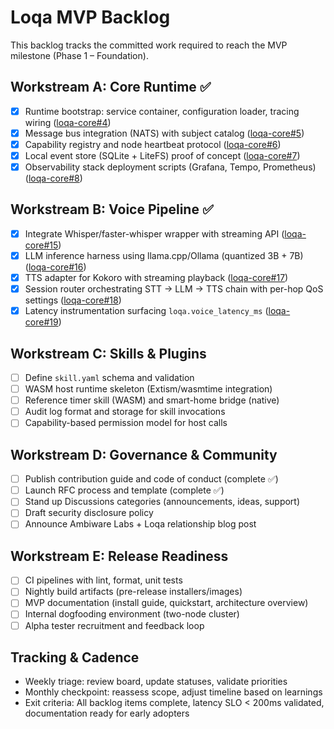 # Loqa MVP Backlog

This backlog tracks the committed work required to reach the MVP milestone (Phase 1 – Foundation).

## Workstream A: Core Runtime ✅
- [x] Runtime bootstrap: service container, configuration loader, tracing wiring ([loqa-core#4](https://github.com/ambiware-labs/loqa-core/issues/4))
- [x] Message bus integration (NATS) with subject catalog ([loqa-core#5](https://github.com/ambiware-labs/loqa-core/issues/5))
- [x] Capability registry and node heartbeat protocol ([loqa-core#6](https://github.com/ambiware-labs/loqa-core/issues/6))
- [x] Local event store (SQLite + LiteFS) proof of concept ([loqa-core#7](https://github.com/ambiware-labs/loqa-core/issues/7))
- [x] Observability stack deployment scripts (Grafana, Tempo, Prometheus) ([loqa-core#8](https://github.com/ambiware-labs/loqa-core/issues/8))

## Workstream B: Voice Pipeline ✅
- [x] Integrate Whisper/faster-whisper wrapper with streaming API ([loqa-core#15](https://github.com/ambiware-labs/loqa-core/issues/15))
- [x] LLM inference harness using llama.cpp/Ollama (quantized 3B + 7B) ([loqa-core#16](https://github.com/ambiware-labs/loqa-core/issues/16))
- [x] TTS adapter for Kokoro with streaming playback ([loqa-core#17](https://github.com/ambiware-labs/loqa-core/issues/17))
- [x] Session router orchestrating STT → LLM → TTS chain with per-hop QoS settings ([loqa-core#18](https://github.com/ambiware-labs/loqa-core/issues/18))
- [x] Latency instrumentation surfacing `loqa.voice_latency_ms` ([loqa-core#19](https://github.com/ambiware-labs/loqa-core/issues/19))

## Workstream C: Skills & Plugins
- [ ] Define `skill.yaml` schema and validation
- [ ] WASM host runtime skeleton (Extism/wasmtime integration)
- [ ] Reference timer skill (WASM) and smart-home bridge (native)
- [ ] Audit log format and storage for skill invocations
- [ ] Capability-based permission model for host calls

## Workstream D: Governance & Community
- [ ] Publish contribution guide and code of conduct (complete ✅)
- [ ] Launch RFC process and template (complete ✅)
- [ ] Stand up Discussions categories (announcements, ideas, support)
- [ ] Draft security disclosure policy
- [ ] Announce Ambiware Labs + Loqa relationship blog post

## Workstream E: Release Readiness
- [ ] CI pipelines with lint, format, unit tests
- [ ] Nightly build artifacts (pre-release installers/images)
- [ ] MVP documentation (install guide, quickstart, architecture overview)
- [ ] Internal dogfooding environment (two-node cluster)
- [ ] Alpha tester recruitment and feedback loop

## Tracking & Cadence
- Weekly triage: review board, update statuses, validate priorities
- Monthly checkpoint: reassess scope, adjust timeline based on learnings
- Exit criteria: All backlog items complete, latency SLO < 200ms validated, documentation ready for early adopters
